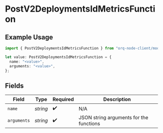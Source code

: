 # PostV2DeploymentsIdMetricsFunction

## Example Usage

```typescript
import { PostV2DeploymentsIdMetricsFunction } from "orq-node-client/models/operations";

let value: PostV2DeploymentsIdMetricsFunction = {
  name: "<value>",
  arguments: "<value>",
};
```

## Fields

| Field                                   | Type                                    | Required                                | Description                             |
| --------------------------------------- | --------------------------------------- | --------------------------------------- | --------------------------------------- |
| `name`                                  | *string*                                | :heavy_check_mark:                      | N/A                                     |
| `arguments`                             | *string*                                | :heavy_check_mark:                      | JSON string arguments for the functions |